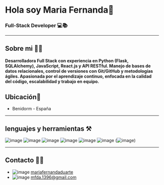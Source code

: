 # Hola soy Maria Fernanda👋
### Full-Stack Developer 💻📚 
---
## Sobre mi 🙆‍♀️
#### Desarrolladora Full Stack con experiencia en Python (Flask, SQLAlchemy), JavaScript, React.js y API RESTful. Manejo de bases de datos relacionales, control de versiones con Git/GitHub y metodologías ágiles. Apasionada por el aprendizaje continuo, enfocada en la calidad del código, escalabilidad y trabajo en equipo. 
## Ubicación📍
- Benidorm - España  
---
## lenguajes y herramientas ⚒️
![image](https://github.com/user-attachments/assets/961863d2-a3f8-4fec-93fb-b0ba9b8d66a2)
![image](https://github.com/user-attachments/assets/b3989e8e-7f79-4948-a904-beabe0daa397)
![image](https://github.com/user-attachments/assets/275e9995-75bb-4c17-815e-afa57db0dd7c)
![image](https://github.com/user-attachments/assets/7a4c3ec6-e11d-40a4-8e54-ae8e33303b58) 
![image](https://github.com/user-attachments/assets/6865dfb8-e5ee-4f7f-885c-7b1a21175320)
![image](https://github.com/user-attachments/assets/780eb263-53f3-42d1-bfa8-a4c9e87bf0c2)
(![image](https://github.com/user-attachments/assets/780eb263-53f3-42d1-bfa8-a4c9e87bf0c2))












---
## Contacto 👩‍💻
- ![image](https://github.com/user-attachments/assets/c66fa0d3-7829-4ba8-9ea8-5d6ba5c1859a) [mariafernandaduarte](https://www.linkedin.com/in/maria-fernanda-duarte-037019357/)
- ![image](https://github.com/user-attachments/assets/7b266e36-a498-461f-a54c-af8e6df81ad7)  [mfda.1396@gmail.com](mailto:mfda.1396@gmail.com)



<!--
**mduarte1996/mduarte1996** is a ✨ _special_ ✨ repository because its `README.md` (this file) appears on your GitHub profile.

Here are some ideas to get you started:

- 🔭 I’m currently working on ...
- 🌱 I’m currently learning ...
- 👯 I’m looking to collaborate on ...
- 🤔 I’m looking for help with ...
- 💬 Ask me about ...
- 📫 How to reach me: ...
- 😄 Pronouns: ...
- ⚡ Fun fact: ...
-->
